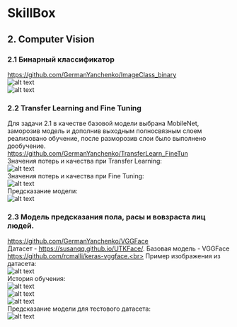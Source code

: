 # SkillBox
## 2. Computer Vision <br>
### 2.1 Бинарный классификатор <br>
https://github.com/GermanYanchenko/ImageClass_binary <br>
![alt text](https://github.com/GermanYanchenko/projects/blob/main/example/IC_history.png?raw=true)<br>
![alt text](https://github.com/GermanYanchenko/projects/blob/main/example/IC_predict.png?raw=true)<br>
### 2.2 Transfer Learning and Fine Tuning <br>
Для задачи 2.1 в качестве базовой модели выбрана MobileNet, заморозив модель и дополнив выходным полносвязным слоем реализовано обучение, после разморозив слои было выполнено дообучение.<br>
https://github.com/GermanYanchenko/TransferLearn_FineTun<br>
Значения потерь и качества при Transfer Learning: <br>
![alt text](https://github.com/GermanYanchenko/projects/blob/main/example/hist_trans_learn.png?raw=true)<br>
Значения потерь и качества при Fine Tuning: <br>
![alt text](https://github.com/GermanYanchenko/projects/blob/main/example/hist_fine_tun.png?raw=true)<br>
Предсказание модели: <br>
![alt text](https://github.com/GermanYanchenko/projects/blob/main/example/predict_tl_ft.png?raw=true)<br>
### 2.3 Модель предсказания пола, расы и вовзраста лиц людей.
https://github.com/GermanYanchenko/VGGFace <br>
Датасет - https://susanqq.github.io/UTKFace/. Базовая модель - VGGFace https://github.com/rcmalli/keras-vggface.<br>
Пример изображения из датасета:<br>
![alt text](https://github.com/GermanYanchenko/projects/blob/main/example/vgg_img.png?raw=true)<br>
История обучения:<br>
![alt text](https://github.com/GermanYanchenko/projects/blob/main/example/vgg_hist1.png?raw=true)<br>
![alt text](https://github.com/GermanYanchenko/projects/blob/main/example/vgg_hist2.png?raw=true)<br>
![alt text](https://github.com/GermanYanchenko/projects/blob/main/example/vgg_hist3.png?raw=true)<br>
Предсказание модели для тестового датасета: <br>
![alt text](https://github.com/GermanYanchenko/projects/blob/main/example/vgg_predict.png?raw=true)<br>
